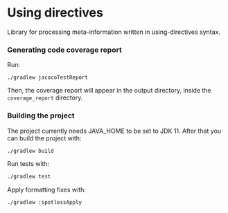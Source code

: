 # Using directives

Library for processing meta-information written in using-directives syntax.

### Generating code coverage report

Run:

```shell
./gradlew jacocoTestReport
```

Then, the coverage report will appear in the output directory, inside the
`coverage_report` directory.

### Building the project

The project currently needs JAVA_HOME to be set to JDK 11. After that you can
build the project with:

```bash
./gradlew build
```

Run tests with:

```bash
./gradlew test
```

Apply formatting fixes with:

```bash
./gradlew :spotlessApply
```
